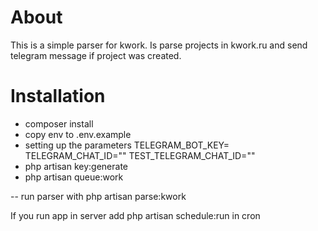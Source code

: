 # About

This is a simple parser for kwork. Is parse projects in kwork.ru and send telegram message if project was created.


# Installation

- composer install
- copy env to .env.example
- setting up the parameters
TELEGRAM_BOT_KEY=
TELEGRAM_CHAT_ID=""
TEST_TELEGRAM_CHAT_ID=""
- php artisan key:generate
- php artisan queue:work


-- run parser with php artisan parse:kwork


If you run app in server add php artisan schedule:run in cron 
